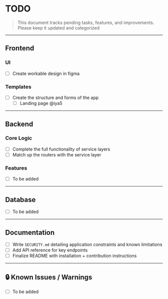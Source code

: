 # TODO

> This document tracks pending tasks, features, and improvements. Please keep it updated and categorized

---

## Frontend

### UI
- [ ] Create workable design in figma

### Templates
- [ ] Create the structure and forms of the app
    - [ ] Landing page @iya5
---

## Backend

### Core Logic
- [ ] Complete the full functionality of service layers
- [ ] Match up the routers with the service layer

### Features
- [ ] To be added

---

## Database

- [ ] To be added

---

## Documentation

- [ ] Write `SECURITY.md` detailing application constraints and known limitations
- [ ] Add API reference for key endpoints
- [ ] Finalize README with installation + contribution instructions

---

## 🔒 Known Issues / Warnings

- [ ] To be added